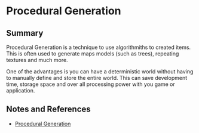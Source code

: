 # Procedural Generation

## Summary

Procedural Generation is a technique to use algorithmiths to created items. This is often used to generate maps
models (such as trees), repeating textures and much more.

One of the advantages is you can have a deterministic world without having to manually define and store the entire 
world. This can save development time, storage space and over all processing power with you game or application.  

## Notes and References

* [Procedural Generation](https://en.wikipedia.org/wiki/Procedural_generation)